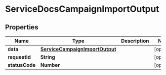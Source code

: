 

# ServiceDocsCampaignImportOutput


## Properties

| Name | Type | Description | Notes |
|------------ | ------------- | ------------- | -------------|
|**data** | [**ServiceCampaignImportOutput**](ServiceCampaignImportOutput.md) |  |  [optional] |
|**requestId** | **String** |  |  [optional] |
|**statusCode** | **Number** |  |  [optional] |



